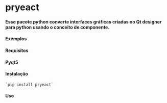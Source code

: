 pryeact
=============

#### Esse pacote python converte interfaces gráficas criadas no Qt designer para python usando o conceito de componente.

#### Exemplos


#### Requisitos
#### Pyqt5

#### Instalação

    `pip install pryeact`
    
#### Uso